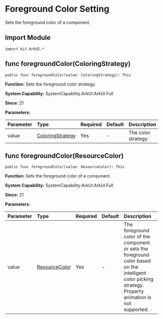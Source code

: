 # Foreground Color Setting

Sets the foreground color of a component.

## Import Module

```cangjie
import kit.ArkUI.*
```

## func foregroundColor(ColoringStrategy)

```cangjie
public func foregroundColor(value: ColoringStrategy): This
```

**Function:** Sets the foreground color strategy.

**System Capability:** SystemCapability.ArkUI.ArkUI.Full

**Since:** 21

**Parameters:**

| Parameter | Type | Required | Default | Description |
|:---|:---|:---|:---|:---|
| value | [ColoringStrategy](#) | Yes | - | The color strategy. |

## func foregroundColor(ResourceColor)

```cangjie
public func foregroundColor(value: ResourceColor): This
```

**Function:** Sets the foreground color of a component.

**System Capability:** SystemCapability.ArkUI.ArkUI.Full

**Since:** 21

**Parameters:**

| Parameter | Type | Required | Default | Description |
|:---|:---|:---|:---|:---|
| value | [ResourceColor](./cj-common-types.md#interface-resourcecolor) | Yes | - | The foreground color of the component or sets the foreground color based on the intelligent color picking strategy. Property animation is not supported. |